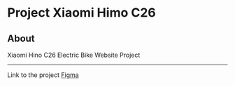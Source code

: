 # Project Xiaomi Himo C26

## About
Xiaomi Hino C26 Electric Bike Website Project
___
Link to the project [Figma](https://www.figma.com/file/xhCjgOQo0SV3HZ1PKBfy8n/Xiaomi-Himo-C26?type=design&node-id=1-2&t=wZEY0PZf0tYTADNx-0 "Link to the Figma project")